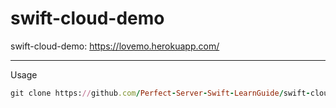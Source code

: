# swift-cloud-demo
swift-cloud-demo: https://lovemo.herokuapp.com/

---

Usage
```ruby
git clone https://github.com/Perfect-Server-Swift-LearnGuide/swift-cloud-demo.git
```
